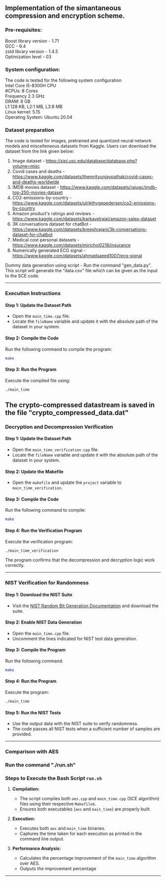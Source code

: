 

## Implementation of the simantaneous compression and encryption scheme. 

### Pre-requisites:

Boost library version - 1.71<br />
GCC - 9.4<br />
zstd library version - 1.4.5<br />
Optimization level - 03

### System configuration:
The code is tested for the following system configuration<br />
Intel Core i5-8300H CPU<br />
#CPUs: 8 Cores<br />
Frequency 2.3 GHz <br />
DRAM: 8 GB <br />
L1:128 KB, L2:1 MB, L3:8 MB <br />
Linux kernel: 5.15 <br />
Operating System: Ubuntu 20.04

### Dataset preparation

The code is tested for images, pretrained and quantized neural network models and miscelleneous datasets from Kaggle. Users can download the dataset from the link given below:
1. Image dataset - https://sipi.usc.edu/database/database.php?volume=misc
2. Covid cases and deaths - https://www.kaggle.com/datasets/themrityunjaypathak/covid-cases-and-deaths-worldwide
3. IMDB movies dataset - https://www.kaggle.com/datasets/rajugc/imdb-top-250-movies-dataset
4. CO2-emissions-by-country - https://www.kaggle.com/datasets/ulrikthygepedersen/co2-emissions-by-country
5. Amazon product's ratings and reviews - https://www.kaggle.com/datasets/karkavelrajaj/amazon-sales-dataset
6. 3K conversations dataset for chatBot - https://www.kaggle.com/datasets/kreeshrajani/3k-conversations-dataset-for-chatbot
7. Medical cost personal datasets - https://www.kaggle.com/datasets/mirichoi0218/insurance 
8. Numerically generated ECG signal - https://www.kaggle.com/datasets/ahmadsaeed1007/ecg-signal

Dummy data generation using script - Run the command "gen_data.py". This script will generate the "data.csv" file which can be given as the input to the SCE code.

---

### Execution Instructions

#### Step 1: Update the Dataset Path
- Open the `main_time.cpp` file.
- Locate the `fileName` variable and update it with the absolute path of the dataset in your system.

#### Step 2: Compile the Code
Run the following command to compile the program:

```bash
make
```

#### Step 3: Run the Program
Execute the compiled file using:

```bash
./main_time
```
The crypto-compressed datastream is saved in the file "crypto_compressed_data.dat"
---



### Decryption and Decompression Verification

#### Step 1: Update the Dataset Path
- Open the `main_time_verification.cpp` file.
- Locate the `fileName` variable and update it with the absolute path of the dataset in your system.

#### Step 2: Update the Makefile
- Open the `makefile` and update the `project` variable to `main_time_verification`.

#### Step 3: Compile the Code
Run the following command to compile:

```bash
make
```

#### Step 4: Run the Verification Program
Execute the verification program:

```bash
./main_time_verification
```

The program confirms that the decompression and decryption logic work correctly.

---

### NIST Verification for Randomness

#### Step 1: Download the NIST Suite
- Visit the [NIST Random Bit Generation Documentation](https://csrc.nist.gov/projects/random-bit-generation/documentation-and-software) and download the suite.

#### Step 2: Enable NIST Data Generation
- Open the `main_time.cpp` file.
- Uncomment the lines indicated for NIST test data generation.

#### Step 3: Compile the Program
Run the following command:

```bash
make
```

#### Step 4: Run the Program
Execute the program:

```bash
./main_time
```

#### Step 5: Run the NIST Tests
- Use the output data with the NIST suite to verify randomness.
- The code passes all NIST tests when a sufficient number of samples are provided.

---

### Comparison with AES

### Run the command "./run.sh"

### Steps to Execute the Bash Script `run.sh` 
1. **Compilation:**
   - The script compiles both `aes.cpp` and `main_time.cpp` (SCE algorithm) files using their respective `Makefile`s.
   - Ensures both executables (`aes` and `main_time`) are properly built.

2. **Execution:**
   - Executes both `aes` and `main_time` binaries.
   - Captures the time taken for each execution as printed in the command line output.

3. **Performance Analysis:**
   - Calculates the percentage improvement of the `main_time` algorithm over AES.
   - Outputs the improvement percentage 
---


















